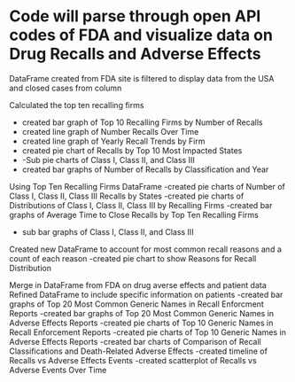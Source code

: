 # Code will parse through open API codes of FDA and visualize data on Drug Recalls and Adverse Effects

DataFrame created from FDA site is filtered to display data from the USA and closed cases from column

Calculated the top ten recalling firms
- created bar graph of Top 10 Recalling Firms by Number of Recalls
- created line graph of Number Recalls Over Time
- created line graph of Yearly Recall Trends by Firm
- created pie chart of Recalls by Top 10 Most Impacted States
-   -Sub pie charts of Class I, Class II, and Class III
- created bar graphs of Number of Recalls by Classification and Year


Using Top Ten Recalling Firms DataFrame
-created pie charts of Number of Class I, Class II, Class III Recalls by States
-created pie charts of Distributions of Class I, Class II, Class III by Recalling Firms
-created bar graphs of Average Time to Close Recalls by Top Ten Recalling Firms 
-    sub bar graphs of Class I, Class II, and Class III

Created new DataFrame to account for most common recall reasons and a count of each reason
-created pie chart to show Reasons for Recall Distribution

Merge in DataFrame from FDA on drug averse effects and patient data
Refined DataFrame to include specific information on patients
-created bar graphs of Top 20 Most Common Generic Names in Recall Enforcment Reports
-created bar graphs of Top 20 Most Common Generic Names in Adverse Effects Reports 
-created pie charts of Top 10 Generic Names in Recall Enforcement Reports
-created pie charts of Top 10 Generic Names in Adverse Effects Reports
-created bar charts of Comparison of Recall Classifications and Death-Related Adverse Effects
-created timeline of Recalls vs Adverse Effects Events
-created scatterplot of Recalls vs Adverse Events Over Time


